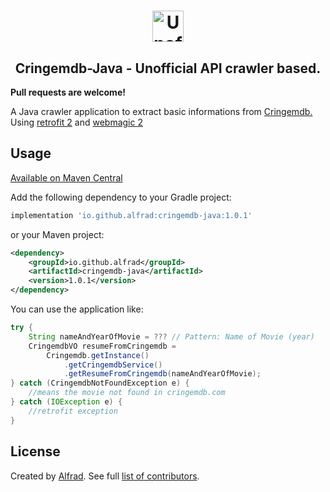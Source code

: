 <h1 align="center">
    <img height="50"  alt="Unofficial Java API" src="https://cringemdb.com/img/logo.svg" />
    <h2 align="center" >Cringemdb-Java - Unofficial API crawler based.</h2>
</h1>

**Pull requests are welcome!**

A Java crawler application to extract basic informations from [Cringemdb.](https://cringemdb.com/) Using [retrofit 2](https://square.github.io/retrofit/) and [webmagic 2](http://webmagic.io/en/)

## Usage
<a href="https://search.maven.org/search?q=cringemdb-java">Available on Maven Central</a>

Add the following dependency to your Gradle project:

```groovy
implementation 'io.github.alfrad:cringemdb-java:1.0.1'
```

or your Maven project:

```xml
<dependency>
    <groupId>io.github.alfrad</groupId>
    <artifactId>cringemdb-java</artifactId>
    <version>1.0.1</version>
</dependency>
```

You can use the application like:

```java
try {
    String nameAndYearOfMovie = ??? // Pattern: Name of Movie (year)
    CringemdbVO resumeFromCringemdb = 
        Cringemdb.getInstance()
            .getCringemdbService()
            .getResumeFromCringemdb(nameAndYearOfMovie);
} catch (CringemdbNotFoundException e) {
	//means the movie not found in cringemdb.com
} catch (IOException e) {
	//retrofit exception
}
```

## License

Created by [Alfrad](https://www.instagram.com/kelissonj/).
See full [list of contributors](https://github.com/Alfrad/cringemdb-java/graphs/contributors).
